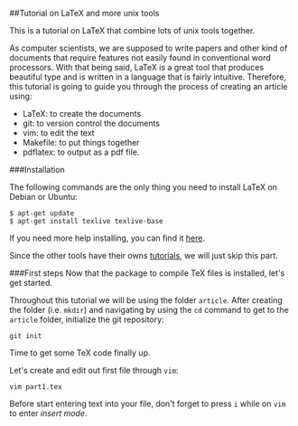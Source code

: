 ##Tutorial on LaTeX and more unix tools

This is a tutorial on LaTeX that combine lots of unix tools together. 

As computer scientists, we are supposed to write papers and other kind of documents that require features not easily found
in conventional word processors. With that being said, LaTeX is a great tool that produces beautiful type and 
is written in a language that is fairly intuitive. Therefore, this tutorial is going to guide you through the process
of creating an article using:
* LaTeX: to create the documents
* git: to version control the documents
* vim: to edit the text
* Makefile: to put things together
* pdflatex: to output as a pdf file.


###Installation 

The following commands are the only thing you need to install LaTeX on Debian or Ubuntu:

```
$ apt-get update
$ apt-get install texlive texlive-base
```

If you need more help installing, you can find it [here](http://www.tug.org/texlive/).

Since the other tools have their owns [tutorials](https://github.com/fvera002/ucr-cs100/tree/2015spring/textbook/tools),
we will just skip this part.

###First steps
Now that the package to compile TeX files is installed, let's get started. 

Throughout this tutorial we will be using the folder `article`. After creating the folder (i.e. `mkdir`) and navigating by using the `cd` command 
to get to the `article` folder, initialize the git repository: 

`git init`

Time to get some TeX code finally up. 

Let's create and edit out first file through `vim`: 

`vim part1.tex`

Before start entering text into your file, don't forget to press `i` while on `vim` to enter _insert mode_.




